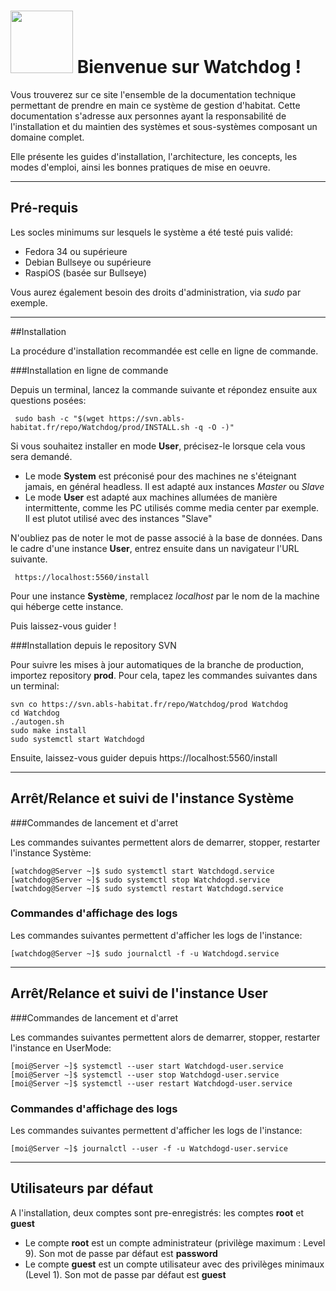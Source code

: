 # <img src="/img/abls.svg" width=100> Bienvenue sur Watchdog !

Vous trouverez sur ce site l'ensemble de la documentation technique permettant de prendre en main ce système de gestion d'habitat.
Cette documentation s'adresse aux personnes ayant la responsabilité de l'installation et du maintien des systèmes et sous-systèmes composant un domaine complet.

Elle présente les guides d'installation, l'architecture, les concepts, les modes d'emploi, ainsi les bonnes pratiques de mise en oeuvre.

---
## Pré-requis

Les socles minimums sur lesquels le système a été testé puis validé:

* Fedora 34 ou supérieure
* Debian Bullseye ou supérieure
* RaspiOS (basée sur Bullseye)

Vous aurez également besoin des droits d'administration, via *sudo* par exemple.

---
##Installation

La procédure d'installation recommandée est celle en ligne de commande.

###Installation en ligne de commande

Depuis un terminal, lancez la commande suivante et répondez ensuite aux questions posées:

     sudo bash -c "$(wget https://svn.abls-habitat.fr/repo/Watchdog/prod/INSTALL.sh -q -O -)"

Si vous souhaitez installer en mode **User**, précisez-le lorsque cela vous sera demandé.

* Le mode **System** est préconisé pour des machines ne s'éteignant jamais, en général headless. Il est adapté aux instances *Master* ou *Slave*
* Le mode **User** est adapté aux machines allumées de manière intermittente, comme les PC utilisés comme media center par exemple. Il est plutot utilisé avec des instances "Slave"

N'oubliez pas de noter le mot de passe associé à la base de données.
Dans le cadre d'une instance **User**, entrez ensuite dans un navigateur l'URL suivante.

     https://localhost:5560/install

Pour une instance **Système**, remplacez *localhost* par le nom de la machine qui héberge cette instance.

Puis laissez-vous guider !

###Installation depuis le repository SVN

Pour suivre les mises à jour automatiques de la branche de production, importez repository **prod**.
Pour cela, tapez les commandes suivantes dans un terminal:

    svn co https://svn.abls-habitat.fr/repo/Watchdog/prod Watchdog
    cd Watchdog
    ./autogen.sh
    sudo make install
    sudo systemctl start Watchdogd

Ensuite, laissez-vous guider depuis https://localhost:5560/install

---
## Arrêt/Relance et suivi de l'instance **Système**
###Commandes de lancement et d'arret

Les commandes suivantes permettent alors de demarrer, stopper, restarter l'instance Système:

    [watchdog@Server ~]$ sudo systemctl start Watchdogd.service
    [watchdog@Server ~]$ sudo systemctl stop Watchdogd.service
    [watchdog@Server ~]$ sudo systemctl restart Watchdogd.service

### Commandes d'affichage des logs

Les commandes suivantes permettent d'afficher les logs de l'instance:

    [watchdog@Server ~]$ sudo journalctl -f -u Watchdogd.service

---
## Arrêt/Relance et suivi de l'instance **User**

###Commandes de lancement et d'arret

Les commandes suivantes permettent alors de demarrer, stopper, restarter l'instance en UserMode:

    [moi@Server ~]$ systemctl --user start Watchdogd-user.service
    [moi@Server ~]$ systemctl --user stop Watchdogd-user.service
    [moi@Server ~]$ systemctl --user restart Watchdogd-user.service

### Commandes d'affichage des logs

Les commandes suivantes permettent d'afficher les logs de l'instance:

    [moi@Server ~]$ journalctl --user -f -u Watchdogd-user.service

---
## Utilisateurs par défaut

A l'installation, deux comptes sont pre-enregistrés: les comptes **root** et **guest**

* Le compte **root** est un compte administrateur (privilège maximum : Level 9). Son mot de passe par défaut est **password**
* Le compte **guest** est un compte utilisateur avec des privilèges minimaux (Level 1). Son mot de passe par défaut est **guest**
